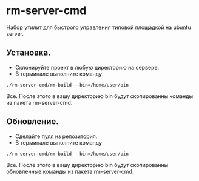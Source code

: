 rm-server-cmd
=============

Набор утилит для быстрого управления типовой площадкой на ubuntu server.

Установка.
----------
* Склонируйте проект в любую директорию на сервере.
* В терминале выполните команду
```
./rm-server-cmd/rm-build --bin=/home/user/bin
```
Все. После этого в вашу директорию bin будут скопированны команды из пакета rm-server-cmd.

Обновление.
----------
* Сделайте пулл из репозитория.
* В терминале выполните команду
```
./rm-server-cmd/rm-build --bin=/home/user/bin
```
Все. После этого в вашу директорию bin будут скопированны обновленные команды из пакета rm-server-cmd.